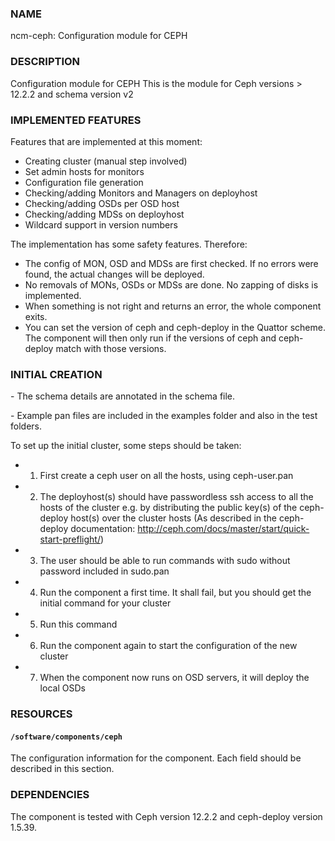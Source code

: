
### NAME

ncm-ceph: Configuration module for CEPH

### DESCRIPTION

Configuration module for CEPH
This is the module for Ceph versions > 12.2.2 and schema version v2

### IMPLEMENTED FEATURES

Features that are implemented at this moment:

- Creating cluster (manual step involved)
- Set admin hosts for monitors
- Configuration file generation
- Checking/adding Monitors and Managers on deployhost
- Checking/adding OSDs per OSD host
- Checking/adding MDSs on deployhost
- Wildcard support in version numbers

The implementation has some safety features. Therefore:

- The config of MON, OSD and MDSs are first checked. If no errors were found, the actual changes will be deployed.
- No removals of MONs, OSDs or MDSs are done. No zapping of disks is implemented.
- When something is not right and returns an error, the whole component exits.
- You can set the version of ceph and ceph-deploy in the Quattor scheme. The component will then only run if the versions of ceph and ceph-deploy match with those versions.

### INITIAL CREATION

\- The schema details are annotated in the schema file.

\- Example pan files are included in the examples folder and also in the test folders.

To set up the initial cluster, some steps should be taken:

- 1. First create a ceph user on all the hosts, using ceph-user.pan
- 2. The deployhost(s) should have passwordless ssh access to all the hosts of the cluster
        e.g. by distributing the public key(s) of the ceph-deploy host(s) over the cluster hosts
            (As described in the ceph-deploy documentation:
                        http://ceph.com/docs/master/start/quick-start-preflight/)
- 3. The user should be able to run commands with sudo without password included in sudo.pan
- 4. Run the component a first time.
            It shall fail, but you should get the initial command for your cluster
- 5. Run this command
- 6. Run the component again to start the configuration of the new cluster
- 7. When the component now runs on OSD servers, it will deploy the local OSDs

### RESOURCES

#### `/software/components/ceph`

The configuration information for the component.  Each field should
be described in this section.

### DEPENDENCIES

The component is tested with Ceph version 12.2.2 and ceph-deploy version 1.5.39.
